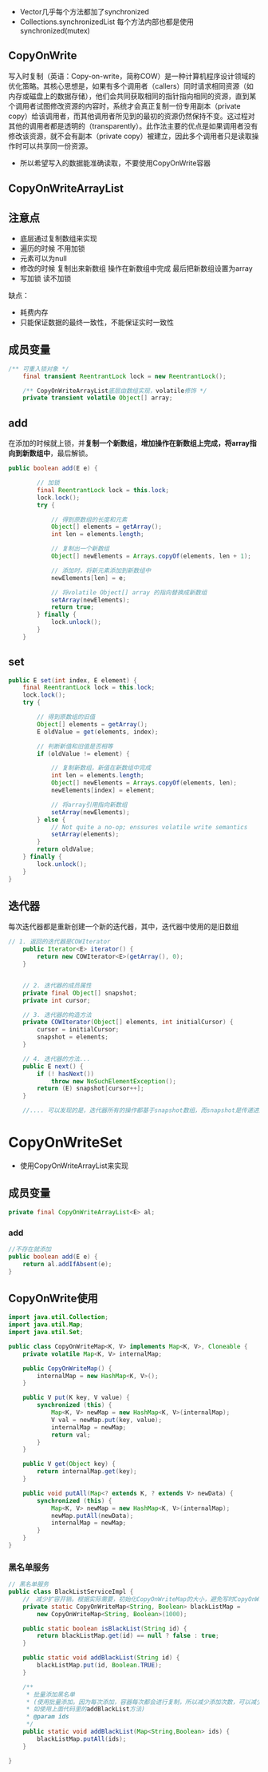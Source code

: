 - Vector几乎每个方法都加了synchronized
-  Collections.synchronizedList   每个方法内部也都是使用synchronized(mutex)

## CopyOnWrite

 写入时复制（英语：Copy-on-write，简称COW）是一种计算机程序设计领域的优化策略。其核心思想是，如果有多个调用者（callers）同时请求相同资源（如内存或磁盘上的数据存储），他们会共同获取相同的指针指向相同的资源，直到某个调用者试图修改资源的内容时，系统才会真正复制一份专用副本（private copy）给该调用者，而其他调用者所见到的最初的资源仍然保持不变。这过程对其他的调用者都是透明的（transparently）。此作法主要的优点是如果调用者没有修改该资源，就不会有副本（private copy）被建立，因此多个调用者只是读取操作时可以共享同一份资源。 

- 所以希望写入的数据能准确读取，不要使用CopyOnWrite容器

## CopyOnWriteArrayList

## 注意点

- 底层通过复制数组来实现
- 遍历的时候 不用加锁
- 元素可以为null
- 修改的时候 复制出来新数组 操作在新数组中完成  最后把新数组设置为array
- 写加锁 读不加锁

缺点：

- 耗费内存
- 只能保证数据的最终一致性，不能保证实时一致性

## 成员变量

```java
/** 可重入锁对象 */
    final transient ReentrantLock lock = new ReentrantLock();

    /** CopyOnWriteArrayList底层由数组实现，volatile修饰 */
    private transient volatile Object[] array;
```

## add

 在添加的时候就上锁，并**复制一个新数组，增加操作在新数组上完成，将array指向到新数组中**，最后解锁。 

```java
public boolean add(E e) {

        // 加锁
        final ReentrantLock lock = this.lock;
        lock.lock();
        try {

            // 得到原数组的长度和元素
            Object[] elements = getArray();
            int len = elements.length;

            // 复制出一个新数组
            Object[] newElements = Arrays.copyOf(elements, len + 1);

            // 添加时，将新元素添加到新数组中
            newElements[len] = e;

            // 将volatile Object[] array 的指向替换成新数组
            setArray(newElements);
            return true;
        } finally {
            lock.unlock();
        }
    }
```

## set

```java
public E set(int index, E element) {
    final ReentrantLock lock = this.lock;
    lock.lock();
    try {

        // 得到原数组的旧值
        Object[] elements = getArray();
        E oldValue = get(elements, index);

        // 判断新值和旧值是否相等
        if (oldValue != element) {

            // 复制新数组，新值在新数组中完成
            int len = elements.length;
            Object[] newElements = Arrays.copyOf(elements, len);
            newElements[index] = element;

            // 将array引用指向新数组
            setArray(newElements);
        } else {
            // Not quite a no-op; enssures volatile write semantics
            setArray(elements);
        }
        return oldValue;
    } finally {
        lock.unlock();
    }
}
```

## 迭代器

每次迭代器都是重新创建一个新的迭代器，其中，迭代器中使用的是旧数组

```java
// 1. 返回的迭代器是COWIterator
    public Iterator<E> iterator() {
        return new COWIterator<E>(getArray(), 0);
    }


    // 2. 迭代器的成员属性
    private final Object[] snapshot;
    private int cursor;

    // 3. 迭代器的构造方法
    private COWIterator(Object[] elements, int initialCursor) {
        cursor = initialCursor;
        snapshot = elements;
    }

    // 4. 迭代器的方法...
    public E next() {
        if (! hasNext())
            throw new NoSuchElementException();
        return (E) snapshot[cursor++];
    }

    //.... 可以发现的是，迭代器所有的操作都基于snapshot数组，而snapshot是传递进来的array数组
```



# CopyOnWriteSet

- 使用CopyOnWriteArrayList来实现

## 成员变量

```java
private final CopyOnWriteArrayList<E> al;
```

### add

```java
//不存在就添加
public boolean add(E e) {   
    return al.addIfAbsent(e);
}
```

## CopyOnWrite使用

```java
import java.util.Collection;
import java.util.Map;
import java.util.Set;

public class CopyOnWriteMap<K, V> implements Map<K, V>, Cloneable {
    private volatile Map<K, V> internalMap;

    public CopyOnWriteMap() {
        internalMap = new HashMap<K, V>();
    }

    public V put(K key, V value) {
        synchronized (this) {
            Map<K, V> newMap = new HashMap<K, V>(internalMap);
            V val = newMap.put(key, value);
            internalMap = newMap;
            return val;
        }
    }

    public V get(Object key) {
        return internalMap.get(key);
    }

    public void putAll(Map<? extends K, ? extends V> newData) {
        synchronized (this) {
            Map<K, V> newMap = new HashMap<K, V>(internalMap);
            newMap.putAll(newData);
            internalMap = newMap;
        }
    }
}
```

### 黑名单服务

```java
// 黑名单服务
public class BlackListServiceImpl {
    //　减少扩容开销。根据实际需要，初始化CopyOnWriteMap的大小，避免写时CopyOnWriteMap扩容的开销。
    private static CopyOnWriteMap<String, Boolean> blackListMap = 
        new CopyOnWriteMap<String, Boolean>(1000);

    public static boolean isBlackList(String id) {
        return blackListMap.get(id) == null ? false : true;
    }

    public static void addBlackList(String id) {
        blackListMap.put(id, Boolean.TRUE);
    }

    /**
     * 批量添加黑名单
     * (使用批量添加。因为每次添加，容器每次都会进行复制，所以减少添加次数，可以减少容器的复制次数。
     * 如使用上面代码里的addBlackList方法)
     * @param ids
     */
    public static void addBlackList(Map<String,Boolean> ids) {
        blackListMap.putAll(ids);
    }

}
```

